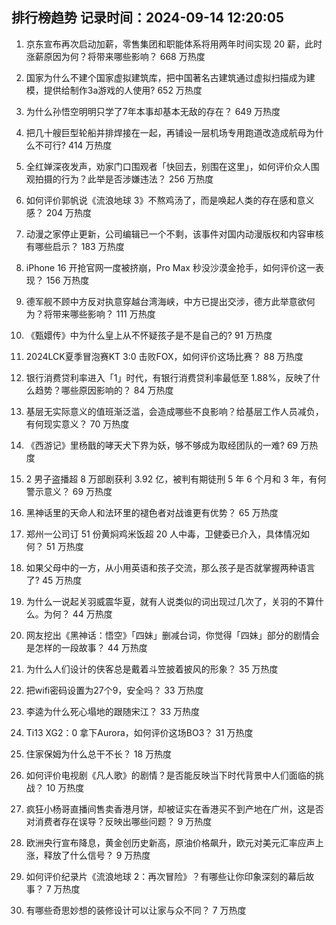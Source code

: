 
## 排行榜趋势 记录时间：2024-09-14 12:20:05
  
  1. 京东宣布再次启动加薪，零售集团和职能体系将用两年时间实现 20 薪，此时涨薪原因为何？将带来哪些影响？ 668 万热度
    
  2. 国家为什么不建个国家虚拟建筑库，把中国著名古建筑通过虚拟扫描成为建模，提供给制作3a游戏的人使用? 652 万热度
    
  3. 为什么孙悟空明明只学了7年本事却基本无敌的存在？ 649 万热度
    
  4. 把几十艘巨型轮船并排焊接在一起，再铺设一层机场专用跑道改造成航母为什么不可行? 414 万热度
    
  5. 全红婵深夜发声，劝家门口围观者「快回去，别围在这里」，如何评价众人围观拍摄的行为？此举是否涉嫌违法？ 256 万热度
    
  6. 如何评价郭帆说《流浪地球 3》不熬鸡汤了，而是唤起人类的存在感和意义感？ 204 万热度
    
  7. 动漫之家停止更新，公司编辑已一个不剩，该事件对国内动漫版权和内容审核有哪些启示？ 183 万热度
    
  8. iPhone 16 开抢官网一度被挤崩，Pro Max 秒没沙漠金抢手，如何评价这一表现？ 156 万热度
    
  9. 德军舰不顾中方反对执意穿越台湾海峡，中方已提出交涉，德方此举意欲何为？将带来哪些影响？ 111 万热度
    
  10. 《甄嬛传》中为什么皇上从不怀疑孩子是不是自己的? 91 万热度
    
  11. 2024LCK夏季冒泡赛KT 3:0 击败FOX，如何评价这场比赛？ 88 万热度
    
  12. 银行消费贷利率进入「1」时代，有银行消费贷利率最低至 1.88%，反映了什么趋势？哪些原因影响的？ 84 万热度
    
  13. 基层无实际意义的值班渐泛滥，会造成哪些不良影响？给基层工作人员减负，有何现实意义？ 70 万热度
    
  14. 《西游记》里杨戬的哮天犬下界为妖，够不够成为取经团队的一难? 69 万热度
    
  15. 2 男子盗播超 8 万部剧获利 3.92 亿，被判有期徒刑 5 年 6 个月和 3 年，有何警示意义？ 69 万热度
    
  16. 黑神话里的天命人和法环里的褪色者对战谁更有优势？ 65 万热度
    
  17. 郑州一公司订 51 份黄焖鸡米饭超 20 人中毒，卫健委已介入，具体情况如何？ 51 万热度
    
  18. 如果父母中的一方，从小用英语和孩子交流，那么孩子是否就掌握两种语言了? 45 万热度
    
  19. 为什么一说起关羽威震华夏，就有人说类似的词出现过几次了，关羽的不算什么。为何？ 44 万热度
    
  20. 网友挖出《黑神话：悟空》「四妹」删减台词，你觉得「四妹」部分的剧情会是怎样的一段故事？ 44 万热度
    
  21. 为什么人们设计的侠客总是戴着斗笠披着披风的形象？ 35 万热度
    
  22. 把wifi密码设置为27个9，安全吗？ 33 万热度
    
  23. 李逵为什么死心塌地的跟随宋江？ 33 万热度
    
  24. Ti13 XG2：0 拿下Aurora，如何评价这场BO3？ 31 万热度
    
  25. 住家保姆为什么总干不长？ 18 万热度
    
  26. 如何评价电视剧《凡人歌》的剧情？是否能反映当下时代背景中人们面临的挑战？ 10 万热度
    
  27. 疯狂小杨哥直播间售卖香港月饼，却被证实在香港买不到产地在广州，这是否对消费者存在误导？反映出哪些问题？ 9 万热度
    
  28. 欧洲央行宣布降息，黄金创历史新高，原油价格飙升，欧元对美元汇率应声上涨，释放了什么信号？ 9 万热度
    
  29. 如何评价纪录片《流浪地球 2：再次冒险》？有哪些让你印象深刻的幕后故事？ 7 万热度
    
  30. 有哪些奇思妙想的装修设计可以让家与众不同？ 7 万热度
    